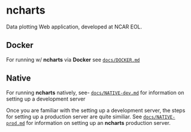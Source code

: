 # ncharts

Data plotting Web application, developed at NCAR EOL.

## Docker

For running w/ **ncharts** via **Docker** see [`docs/DOCKER.md`](docs/DOCKER.md)

## Native

For running **ncharts** natively, see- [`docs/NATIVE-dev.md`](docs/NATIVE-dev.md) for information on setting up a development server

Once you are familiar with the setting up a development server, the steps for setting up a production server are quite similiar. See [`docs/NATIVE-prod.md`](docs/NATIVE-prod.md) for information on setting up an **ncharts** production server.
